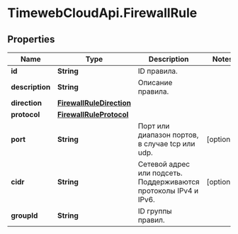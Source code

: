 # TimewebCloudApi.FirewallRule

## Properties

Name | Type | Description | Notes
------------ | ------------- | ------------- | -------------
**id** | **String** | ID правила. | 
**description** | **String** | Описание правила. | 
**direction** | [**FirewallRuleDirection**](FirewallRuleDirection.md) |  | 
**protocol** | [**FirewallRuleProtocol**](FirewallRuleProtocol.md) |  | 
**port** | **String** | Порт или диапазон портов, в случае tcp или udp. | [optional] 
**cidr** | **String** | Сетевой адрес или подсеть. Поддерживаются протоколы IPv4  и IPv6. | [optional] 
**groupId** | **String** | ID группы правил. | 


